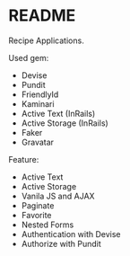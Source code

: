 # README

Recipe Applications.

Used gem:
* Devise
* Pundit
* FriendlyId
* Kaminari
* Active Text (InRails)
* Active Storage (InRails)
* Faker
* Gravatar

Feature:
* Active Text
* Active Storage
* Vanila JS and AJAX
* Paginate
* Favorite
* Nested Forms
* Authentication with Devise
* Authorize with Pundit
